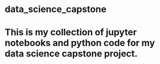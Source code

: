 # data_science_capstone
# This is my collection of jupyter notebooks and python code for my data science capstone project.
